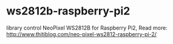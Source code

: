 # ws2812b-raspberry-pi2
library control NeoPixel WS2812B for Raspberry Pi2, Read more: http://www.thitiblog.com/neo-pixel-ws2812-raspberry-pi-2/

